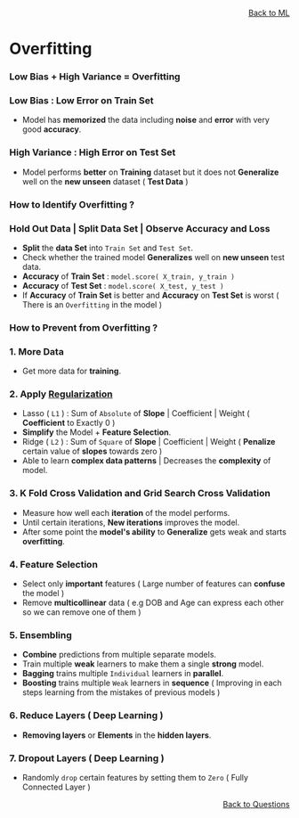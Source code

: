 <p align='right'><a align="right" href="https://github.com/KIRANKUMAR7296/Library/blob/main/Machine%20Learning/Machine%20Learning%20Models.md">Back to ML</a></p>

# Overfitting

### Low Bias + High Variance = Overfitting

### Low Bias : Low Error on Train Set 
- Model has **memorized** the data including **noise** and **error** with very good **accuracy**.

### High Variance : High Error on Test Set
- Model performs **better** on **Training** dataset but it does not **Generalize** well on the **new unseen** dataset ( **Test Data** )

### How to Identify Overfitting ? 

### Hold Out Data | Split Data Set | Observe Accuracy and Loss
- **Split** the **data Set** into `Train Set` and `Test Set`.
- Check whether the trained model **Generalizes** well on **new unseen** test data. 
- **Accuracy** of **Train Set** : `model.score( X_train, y_train )`
- **Accuracy** of **Test Set** : `model.score( X_test, y_test )`
- If **Accuracy** of **Train Set** is better and **Accuracy** on **Test Set** is worst ( There is an `Overfitting` in the model )

### How to Prevent from Overfitting ?

### 1. More Data
- Get more data for **training**.

### 2. Apply [Regularization](https://github.com/KIRANKUMAR7296/Library/blob/main/Data%20Science/Regularization.md) 
- Lasso ( `L1` ) : Sum of `Absolute` of **Slope** | Coefficient | Weight ( **Coefficient** to Exactly 0 )
- **Simplify** the Model + **Feature Selection**.
- Ridge ( `L2` ) : Sum of `Square` of **Slope** | Coefficient | Weight ( **Penalize** certain value of **slopes** towards zero )
- Able to learn **complex data patterns** | Decreases the **complexity** of model.

### 3. K Fold Cross Validation and Grid Search Cross Validation
- Measure how well each **iteration** of the model performs.
- Until certain iterations, **New iterations** improves the model.
- After some point the **model's ability** to **Generalize** gets weak and starts **overfitting**.

### 4. Feature Selection
- Select only **important** features ( Large number of features can **confuse** the model )
- Remove **multicollinear** data ( e.g DOB and Age can express each other so we can remove one of them )

### 5. Ensembling 
- **Combine** predictions from multiple separate models.
- Train multiple **weak** learners to make them a single **strong** model.
- **Bagging** trains multiple `Individual` learners in **parallel**.
- **Boosting** trains multiple `Weak` learners in **sequence** ( Improving in each steps learning from the mistakes of previous models ) 

### 6. Reduce Layers ( Deep Learning )
- **Removing layers** or **Elements** in the **hidden layers**.

### 7. Dropout Layers ( Deep Learning )
- Randomly `drop` certain features by setting them to `Zero` ( Fully Connected Layer )

<p align='right'><a align="right" href="https://github.com/KIRANKUMAR7296/Library/blob/main/Interview.md">Back to Questions</a></p>
